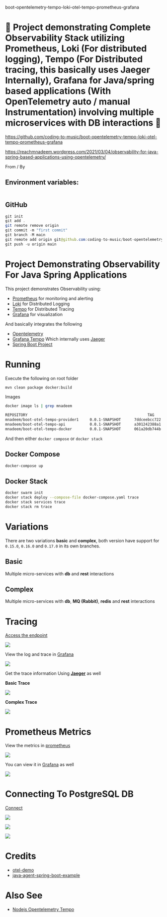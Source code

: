  boot-opentelemetry-tempo-loki-otel-tempo-prometheus-grafana

# 🚀 Project demonstrating Complete Observability Stack utilizing Prometheus, Loki (For distributed logging), Tempo (For Distributed tracing, this basically uses Jaeger Internally), Grafana for Java/spring based applications (With OpenTelemetry auto / manual Instrumentation) involving multiple microservices with DB interactions 🚀

https://github.com/coding-to-music/boot-opentelemetry-tempo-loki-otel-tempo-prometheus-grafana

https://reachmnadeem.wordpress.com/2021/03/04/observability-for-java-spring-based-applications-using-opentelemetry/

From / By 

## Environment variables:

```java

```

## GitHub

```java
git init
git add .
git remote remove origin
git commit -m "first commit"
git branch -M main
git remote add origin git@github.com:coding-to-music/boot-opentelemetry-tempo-loki-otel-tempo-prometheus-grafana.git
git push -u origin main
```

# Project Demonstrating Observability For Java Spring Applications

This project demonstrates Observability using:

* [Prometheus](https://prometheus.io/) for monitoring and alerting
* [Loki](https://grafana.com/oss/loki/) for Distributed Logging
* [Tempo](https://grafana.com/oss/tempo/) for Distributed Tracing
* [Grafana](https://grafana.com/) for visualization

And basically integrates the following

* [Opentelemetry](https://opentelemetry.io/)
* [Grafana Tempo](https://grafana.com/oss/tempo/) Which internally uses [Jaeger](https://www.jaegertracing.io/)
* [Spring Boot Project](https://spring.io/projects/spring-boot)


# Running

Execute the following on root folder

````bash
mvn clean package docker:build
````

Images

````bash
docker image ls | grep mnadeem

````


```bash
REPOSITORY                                                      TAG                 IMAGE ID            CREATED              SIZE
mnadeem/boot-otel-tempo-provider1     0.0.1-SNAPSHOT      7ddceebcc722        About a minute ago   169MB
mnadeem/boot-otel-tempo-api           0.0.1-SNAPSHOT      a301242388a1        2 minutes ago        147MB
mnadeem/boot-otel-tempo-docker        0.0.1-SNAPSHOT      061a20db744b        4 minutes ago        130MB
```

And then either `docker compose` or `docker stack`

## Docker Compose



````bash
docker-compose up
````

## Docker Stack

````bash
docker swarm init
docker stack deploy --compose-file docker-compose.yaml trace
docker stack services trace
docker stack rm trace
````

# Variations 

There are two variations **basic** and **complex**, both version have support for `0.15.0`, `0.16.0` and `0.17.0` in its own branches.

## Basic

Multiple micro-services with **db** and **rest** interactions

## Complex

Multiple micro-services with **db**, **MQ (Rabbit)**, **redis** and **rest** interactions

# Tracing

[Access the endpoint](http://localhost:8080/flights)

![](docs/img/access-flights.png)

View the log and trace in [Grafana](http://localhost:3000/explore)

![](docs/img/grafana-loki-trace.png)


Get the trace information Using **[Jaeger](http://localhost:16686/search)** as well

**Basic Trace**

![](docs/img/jaeger-trace.png)

**Complex Trace**

![](docs/img/jaeger-trace-complex.png)


# Prometheus Metrics

View the metrics in [prometheus](http://localhost:9090/graph?g0.expr=&g0.tab=1&g0.stacked=0&g0.range_input=1h)

![](docs/img/prometheus-metrics.png)

You can view it in [Grafana](http://localhost:3000/explore?orgId=1&left=%5B%22now-1h%22,%22now%22,%22Prometheus%22,%7B%22expr%22:%22http_server_requests_seconds_count%22,%22requestId%22:%22Q-0a6b4a46-2eeb-428a-b98d-0170a5fe4900-0A%22%7D%5D) as well

![](docs/img/grafana-prom-metrics.png)


# Connecting To PostgreSQL DB

[Connect](http://localhost:7070/login?next=%2F)

![](docs/img/pgAdminlogin.png)

![](docs/img/pgAdmingServer.png)

![](docs/img/pgAdminDb.png)


# Credits

* [otel-demo](https://github.com/williewheeler/otel-demo)
* [java-agent-spring-boot-example](https://github.com/objectiser/java-agent-spring-boot-example)


# Also See
* [Nodejs Opentelemetry Tempo](https://github.com/mnadeem/nodejs-opentelemetry-tempo)
